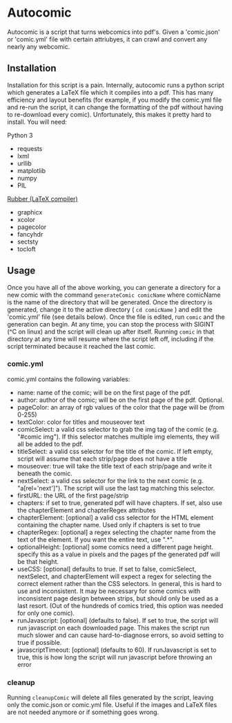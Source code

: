 # Autocomic

Autocomic is a script that turns webcomics into pdf's. Given a 'comic.json' or 'comic.yml' file with certain attriubyes, it can crawl and convert any nearly any webcomic.

## Installation

Installation for this script is a pain. Internally, autocomic runs a python script which generates a
LaTeX file which it compiles into a pdf. This has many efficiency and layout benefits (for example,
if you modify the comic.yml file and re-run the script, it can change the formatting of the pdf
without having to re-download every comic). Unfortunately, this makes it pretty hard to install.
You will need:

Python 3

-   requests
-   lxml
-   urllib
-   matplotlib
-   numpy
-   PIL

[Rubber (LaTeX compiler)](https://github.com/petrhosek/rubber)

-   graphicx
-   xcolor
-   pagecolor
-   fancyhdr
-   sectsty
-   tocloft

## Usage

Once you have all of the above working, you can generate a directory for a new comic with the command
`generateComic comicName`
where comicName is the name of the directory that will be generated. Once the directory is generated,
change it to the active directory (
`cd comicName`
) and edit the 'comic.yml' file (see details below). Once the file is
edited, run
`comic`
and the generation can begin. At any time, you can stop the process with SIGINT (^C on linux) and the script
will clean up after itself. Running
`comic`
in that directory at any time will resume where the script left off, including if the script terminated
because it reached the last comic.

### comic.yml

comic.yml contains the following variables:

-   name: name of the comic; will be on the first page of the pdf.
-   author: author of the comic; will be on the first page of the pdf. Optional.
-   pageColor: an array of rgb values of the color that the page will be (from 0-255)
-   textColor: color for titles and mouseover text
-   comicSelect: a valid css selector to grab the img tag of the comic (e.g. "#comic img"). If this selector matches multiple img elements, they will all be added to the pdf.
-   titleSelect: a valid css selector for the title of the comic. If left empty, script will assume
    that each strip/page does not have a title
-   mouseover: true will take the title text of each strip/page and write it beneath the comic.
-   nextSelect: a valid css selector for the link to the next comic (e.g. "a[rel='next']"). The script will use the last tag matching this selector.
-   firstURL: the URL of the first page/strip
-   chapters: if set to true, generated pdf will have chapters. If set, also use the chapterElement and chapterRegex attributes
-   chapterElement: [optional] a valid css selector for the HTML element containing the chapter name.
    Used only if chapters is set to true
-   chapterRegex: [optional] a regex selecting the chapter name from the text of the element. If you want the entire
    text, use ".\*".
-   optionalHeight: [optional] some comics need a different page height. specify this as a value in pixels and the pages pf the generated pdf will be that height.
-   useCSS: [optional] defaults to true. If set to false, comicSelect, nextSelect, and chapterElement will expect a regex for selecting the correct element rather than the CSS selectors. In general, this is hard to use and inconsistent. It may be necessary for some comics with inconsistent page design between strips, but should only be used as a last resort. (Out of the hundreds of comics tried, this option was needed for only one comic).
-   runJavascript: [optional] (defaults to false). If set to true, the script will run javascript on each downloaded page. This makes the script run much slower and can cause hard-to-diagnose errors, so avoid setting to true if possible.
-   javascriptTimeout: [optional] (defaults to 60). If runJavascript is set to true, this is how long the script will run javascript before throwing an error

### cleanup

Running
`cleanupComic`
will delete all files generated by the script, leaving only the comic.json or comic.yml file. Useful if the images and
LaTeX files are not needed anymore or if something goes wrong.
